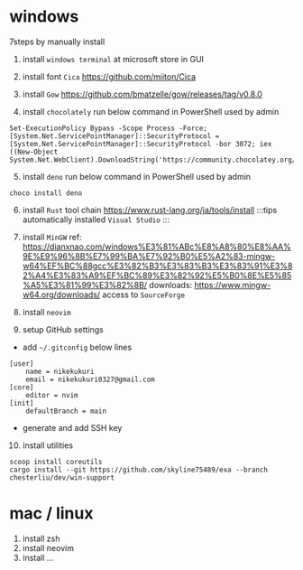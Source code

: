 # windows
7steps by manually install

1. install `windows terminal` at microsoft store in GUI

2. install font `Cica`
https://github.com/miiton/Cica

3. install `Gow`
https://github.com/bmatzelle/gow/releases/tag/v0.8.0

4. install `chocolately`
run below command in PowerShell used by admin
```
Set-ExecutionPolicy Bypass -Scope Process -Force; [System.Net.ServicePointManager]::SecurityProtocol = [System.Net.ServicePointManager]::SecurityProtocol -bor 3072; iex ((New-Object System.Net.WebClient).DownloadString('https://community.chocolatey.org/install.ps1'))
```

5. install `deno`
run below command in PowerShell used by admin
```
choco install deno
```

6. install `Rust` tool chain
https://www.rust-lang.org/ja/tools/install
:::tips
automatically installed `Visual Studio`
:::

7. install `MinGW`
ref:
    https://dianxnao.com/windows%E3%81%ABc%E8%A8%80%E8%AA%9E%E9%96%8B%E7%99%BA%E7%92%B0%E5%A2%83-mingw-w64%EF%BC%88gcc%E3%82%B3%E3%83%B3%E3%83%91%E3%82%A4%E3%83%A9%EF%BC%89%E3%82%92%E5%B0%8E%E5%85%A5%E3%81%99%E3%82%8B/
downloads:
    https://www.mingw-w64.org/downloads/
    access to `SourceForge`

8. install `neovim`

9. setup GitHub settings
* add `~/.gitconfig` below lines
```
[user]
	name = nikekukuri
	email = nikekukuri0327@gmail.com
[core]
	editor = nvim
[init]
	defaultBranch = main
```
* generate and add SSH key

10. install utilities
```
scoop install coreutils
cargo install --git https://github.com/skyline75489/exa --branch chesterliu/dev/win-support
```

# mac / linux
1. install zsh
2. install neovim
3. install ...
